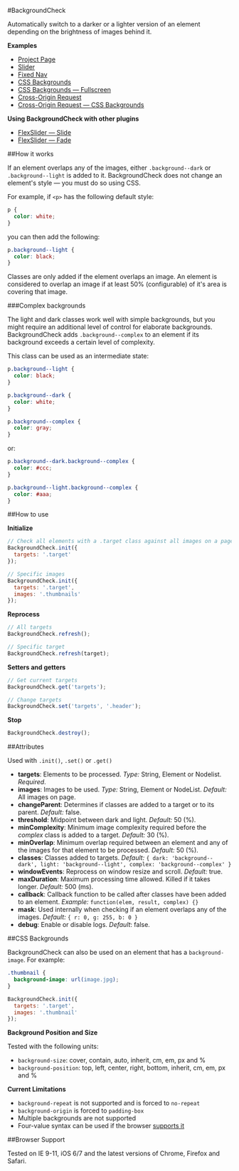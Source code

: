 #BackgroundCheck

Automatically switch to a darker or a lighter version of an element depending on the brightness of images behind it.

**Examples**

+ [Project Page](http://kennethcachia.com/background-check/)
+ [Slider](http://kennethcachia.com/background-check/slider.html)
+ [Fixed Nav](http://kennethcachia.com/background-check/fixed-nav.html)
+ [CSS Backgrounds](http://www.kennethcachia.com/background-check/css-backgrounds.html)
+ [CSS Backgrounds &mdash; Fullscreen](http://www.kennethcachia.com/background-check/css-backgrounds-fullscreen.html)
+ [Cross-Origin Request](http://www.kennethcachia.com/background-check/cross-origin.html)
+ [Cross-Origin Request &mdash; CSS Backgrounds](http://www.kennethcachia.com/background-check/cross-origin-css.html)

**Using BackgroundCheck with other plugins**

+ [FlexSlider &mdash; Slide](http://www.kennethcachia.com/background-check/flexslider.html)
+ [FlexSlider &mdash; Fade](http://www.kennethcachia.com/background-check/flexslider-fade.html)

##How it works

If an element overlaps any of the images, either `.background--dark` or `.background--light` is added to it. BackgroundCheck does not change an element's style &mdash; you must do so using CSS.

For example, if `<p>` has the following default style:

```css
p {
  color: white;
}
```

you can then add the following:

```css
p.background--light {
  color: black;
}
```

Classes are only added if the element overlaps an image. An element is considered to overlap an image if at least 50% (configurable) of it's area is covering that image.

###Complex backgrounds

The light and dark classes work well with simple backgrounds, but you might require an additional level of control for elaborate backgrounds. BackgroundCheck adds `.background--complex` to an element if its background exceeds a certain level of complexity.

This class can be used as an intermediate state:

```css
p.background--light {
  color: black;
}

p.background--dark {
  color: white;
}

p.background--complex {
  color: gray;
}
```

or:

```css
p.background--dark.background--complex {
  color: #ccc;
}

p.background--light.background--complex {
  color: #aaa;
}
```

##How to use

**Initialize**

```javascript
// Check all elements with a .target class against all images on a page
BackgroundCheck.init({
  targets: '.target'
});

// Specific images
BackgroundCheck.init({
  targets: '.target',
  images: '.thumbnails'
});
```

**Reprocess**

```javascript
// All targets
BackgroundCheck.refresh();

// Specific target
BackgroundCheck.refresh(target);
```

**Setters and getters**

```javascript
// Get current targets
BackgroundCheck.get('targets');

// Change targets
BackgroundCheck.set('targets', '.header');
```

**Stop**

```javascript
BackgroundCheck.destroy();
```

##Attributes

Used with `.init()`, `.set()` or `.get()`

+ **targets**: Elements to be processed. *Type:* String, Element or Nodelist. *Required*.
+ **images**: Images to be used. *Type:* String, Element or NodeList. *Default:* All images on page.
+ **changeParent**: Determines if classes are added to a target or to its parent. *Default:* false.
+ **threshold**: Midpoint between dark and light. *Default:* 50 (%).
+ **minComplexity**: Minimum image complexity required before the *complex* class is added to a target. *Default:* 30 (%).
+ **minOverlap**: Minimum overlap required between an element and any of the images for that element to be processed. *Default:* 50 (%).
+ **classes**: Classes added to targets. *Default:* `{ dark: 'background--dark', light: 'background--light', complex: 'background--complex' }`
+ **windowEvents**: Reprocess on window resize and scroll. *Default:* true.
+ **maxDuration**: Maximum processing time allowed. Killed if it takes longer. *Default:* 500 (ms).
+ **callback**: Callback function to be called after classes have been added to an element. *Example:* `function(elem, result, complex) {}`
+ **mask**: Used internally when checking if an element overlaps any of the images. *Default:* `{ r: 0, g: 255, b: 0 }`
+ **debug**: Enable or disable logs. *Default*: false.

##CSS Backgrounds

BackgroundCheck can also be used on an element that has a `background-image`. For example:

```css
.thumbnail {
  background-image: url(image.jpg);
}
```

```js
BackgroundCheck.init({
  targets: '.target',
  images: '.thumbnail'
});
```

**Background Position and Size**

Tested with the following units:

+ `background-size`: cover, contain, auto, inherit, cm, em, px and %
+ `background-position`: top, left, center, right, bottom, inherit, cm, em, px and %

**Current Limitations**

+ `background-repeat` is not supported and is forced to `no-repeat`
+ `background-origin` is forced to `padding-box`
+ Multiple backgrounds are not supported
+ Four-value syntax can be used if the browser [supports it](https://developer.mozilla.org/en-US/docs/Web/CSS/background-position#Specifications)

##Browser Support

Tested on IE 9-11, iOS 6/7 and the latest versions of Chrome, Firefox and Safari.
